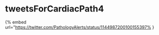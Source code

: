 # tweetsForCardiacPath4

{% embed url="https://twitter.com/PathologyAlerts/status/1144987200100155397% }


